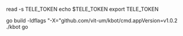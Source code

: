 read -s TELE_TOKEN
echo $TELE_TOKEN
export TELE_TOKEN

go build -ldflags "-X="github.com/vit-um/kbot/cmd.appVersion=v1.0.2
./kbot go